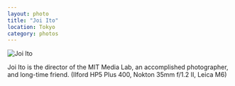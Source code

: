 ```yaml
---
layout: photo
title: "Joi Ito"
location: Tokyo
category: photos
---
```


![Joi Ito](https://c1.staticflickr.com/9/8333/28843755833_b6ff867e58_b.jpg)

Joi Ito is the director of the MIT Media Lab, an accomplished photographer, and
long-time friend. (Ilford HP5 Plus 400, Nokton 35mm f/1.2 II, Leica M6)
